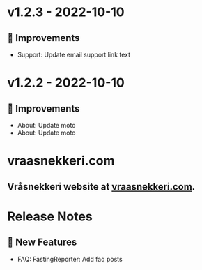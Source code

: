 # v1.2.3 - 2022-10-10
## 🔨 Improvements
- Support: Update email support link text

# v1.2.2 - 2022-10-10
## 🔨 Improvements
- About: Update moto
- About: Update moto

# vraasnekkeri.com
## Vråsnekkeri website at [vraasnekkeri.com](https://www.vraasnekkeri.com).

# Release Notes
## 🎉 New Features
- FAQ: FastingReporter: Add faq posts